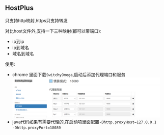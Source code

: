 ## HostPlus

只支持http映射,https只支持转发

对比host文件外,支持一下三种映射(都可以带端口):
- ip到ip
- ip到域名
- 域名到域名

使用:
- chrome 里面下载`SwitchyOmega`,启动后添加代理端口和服务
![img.png](img.png)
- java代码如果有需要代理的,在启动项里面配置`-Dhttp.proxyHost=127.0.0.1 -Dhttp.proxyPort=18080`
